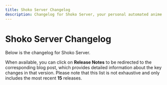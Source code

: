 ```yaml
---
title: Shoko Server Changelog
description: Changelog for Shoko Server, your personal automated anime collection management system.
---
```


# Shoko Server Changelog

Below is the changelog for Shoko Server.

When available, you can click on **Release Notes** to be redirected to the
corresponding blog post, which provides detailed information about the key changes in that version. Please note that
this list is not exhaustive and only includes the most recent **15** releases.

<Changelog filename="shokoServer" />
